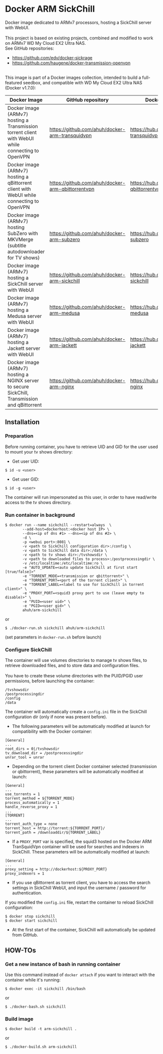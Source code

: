 # Docker ARM SickChill
Docker image dedicated to ARMv7 processors, hosting a SickChill server with WebUI.<br />
<br />
This project is based on existing projects, combined and modified to work on ARMv7 WD My Cloud EX2 Ultra NAS.<br />
See GitHub repositories:
* https://github.com/edv/docker-sickrage
* https://github.com/haugene/docker-transmission-openvpn
<br />
This image is part of a Docker images collection, intended to build a full-featured seedbox, and compatible with WD My Cloud EX2 Ultra NAS (Docker v1.7.0):

Docker Image | GitHub repository | Docker Hub repository
------------ | ----------------- | -----------------
Docker image (ARMv7) hosting a Transmission torrent client with WebUI while connecting to OpenVPN | https://github.com/ahuh/docker-arm-transquidvpn | https://hub.docker.com/r/ahuh/arm-transquidvpn
Docker image (ARMv7) hosting a qBittorrent client with WebUI while connecting to OpenVPN | https://github.com/ahuh/docker-arm-qbittorrentvpn | https://hub.docker.com/r/ahuh/arm-qbittorrentvpn
Docker image (ARMv7) hosting SubZero with MKVMerge (subtitle autodownloader for TV shows) | https://github.com/ahuh/docker-arm-subzero | https://hub.docker.com/r/ahuh/arm-subzero
Docker image (ARMv7) hosting a SickChill server with WebUI | https://github.com/ahuh/docker-arm-sickchill | https://hub.docker.com/r/ahuh/arm-sickchill
Docker image (ARMv7) hosting a Medusa server with WebUI | https://github.com/ahuh/docker-arm-medusa | https://hub.docker.com/r/ahuh/arm-medusa
Docker image (ARMv7) hosting a Jackett server with WebUI | https://github.com/ahuh/docker-arm-jackett | https://hub.docker.com/r/ahuh/arm-jackett
Docker image (ARMv7) hosting a NGINX server to secure SickChill, Transmission and qBittorrent | https://github.com/ahuh/docker-arm-nginx | https://hub.docker.com/r/ahuh/arm-nginx

## Installation

### Preparation
Before running container, you have to retrieve UID and GID for the user used to mount your tv shows directory:
* Get user UID:
```
$ id -u <user>
```
* Get user GID:
```
$ id -g <user>
```
The container will run impersonated as this user, in order to have read/write access to the tv shows directory.

### Run container in background
```
$ docker run --name sickchill --restart=always  \
		--add-host=dockerhost:<docker host IP> \
		--dns=<ip of dns #1> --dns=<ip of dns #2> \
		-d \
		-p <webui port>:8081 \
		-v <path to SickChill configuration dir>:/config \
		-v <path to SickChill data dir>:/data \
		-v <path to tv shows dir>:/tvshowsdir \
		-v <path to downloaded files to process>:/postprocessingdir \
		-v /etc/localtime:/etc/localtime:ro \
		-e "AUTO_UPDATE=<auto update SickChill at first start [true/false]>"
		-e "TORRENT_MODE=<transmission or qbittorrent>" \
		-e "TORRENT_PORT=<port of the torrent client>" \
		-e "TORRENT_LABEL=<label to use for SickChill in torrent client>" \
		-e "PROXY_PORT=<squid3 proxy port to use (leave empty to disable)>" \
		-e "PUID=<user uid>" \
		-e "PGID=<user gid>" \
		ahuh/arm-sickchill
```
or
```
$ ./docker-run.sh sickchill ahuh/arm-sickchill
```
(set parameters in `docker-run.sh` before launch)

### Configure SickChill
The container will use volumes directories to manage tv shows files, to retrieve downloaded files, and to store data and configuration files.<br />
<br />
You have to create these volume directories with the PUID/PGID user permissions, before launching the container:
```
/tvshowsdir
/postprocessingdir
/config
/data
```

The container will automatically create a `config.ini` file in the SickChill configuration dir (only if none was present before).<br />
* The following parameters will be automatically modified at launch for compatibility with the Docker container:
```
[General]
...
root_dirs = 0|/tvshowsdir
tv_download_dir = /postprocessingdir
unrar_tool = unrar
```
* Depending on the torrent client Docker container selected (transmission or qbittorrent), these parameters will be automatically modified at launch:
```
[General]
...
use_torrents = 1
torrent_method = ${TORRENT_MODE}
process_automatically = 1
handle_reverse_proxy = 1
...
[TORRENT]
...
torrent_auth_type = none
torrent_host = http://torrent:${TORRENT_PORT}/
torrent_path = /downloaddir/${TORRENT_LABEL}
```
* If a `PROXY_PORT` var is specified, the squid3 hosted on the Docker ARM TranSquidVpn container will be used for searches and indexers in SickChill. These parameters will be automatically modified at launch:
```
[General]
...
proxy_setting = http://dockerhost:${PROXY_PORT}
proxy_indexers = 1
```
* If you use qBittorrent as torrent client, you have to access the search settings in SickChill WebUI, and input the username / password for authentication.

If you modified the `config.ini` file, restart the container to reload SickChill configuration:
```
$ docker stop sickchill
$ docker start sickchill
```
* At the first start of the container, SickChill will automatically be updated from GitHub.

## HOW-TOs

### Get a new instance of bash in running container
Use this command instead of `docker attach` if you want to interact with the container while it's running:
```
$ docker exec -it sickchill /bin/bash
```
or
```
$ ./docker-bash.sh sickchill
```

### Build image
```
$ docker build -t arm-sickchill .
```
or
```
$ ./docker-build.sh arm-sickchill
```
